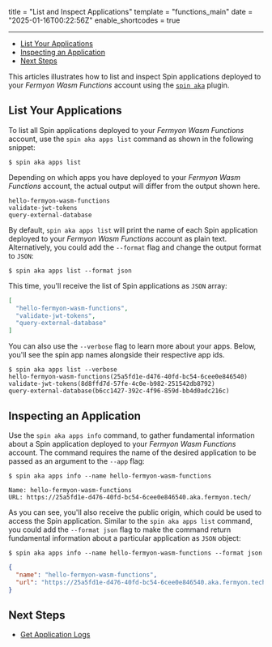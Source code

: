 title = "List and Inspect Applications"
template = "functions_main"
date = "2025-01-16T00:22:56Z"
enable_shortcodes = true

---
- [List Your Applications](#list-your-applications)
- [Inspecting an Application](#inspecting-an-application)
- [Next Steps](#next-steps)

This articles illustrates how to list and inspect Spin applications deployed to your _Fermyon Wasm Functions_ account using the [`spin aka`](deploy/#install-the-aka-plugin) plugin.

## List Your Applications

To list all Spin applications deployed to your _Fermyon Wasm Functions_ account, use the `spin aka apps list` command as shown in the following snippet:

<!-- @selectiveCpy -->

```console
$ spin aka apps list
```

Depending on which apps you have deployed to your _Fermyon Wasm Functions_ account, the actual output will differ from the output shown here.

<!-- @nocpy -->

```console
hello-fermyon-wasm-functions
validate-jwt-tokens
query-external-database
```

By default, `spin aka apps list` will print the name of each Spin application deployed to your _Fermyon Wasm Functions_ account as plain text. Alternatively, you could add the `--format` flag and change the output format to `JSON`:

<!-- @selectiveCpy -->

```console
$ spin aka apps list --format json
```

This time, you'll receive the list of Spin applications as `JSON` array:

<!-- @nocpy -->

```json
[
  "hello-fermyon-wasm-functions",
  "validate-jwt-tokens",
  "query-external-database"
]
```

You can also use the `--verbose` flag to learn more about your apps. Below, you'll see the spin app names alongside their respective app ids.

```console
$ spin aka apps list --verbose
hello-fermyon-wasm-functions(25a5fd1e-d476-40fd-bc54-6cee0e846540)
validate-jwt-tokens(8d8ffd7d-57fe-4c0e-b982-251542db8792)
query-external-database(b6cc1427-392c-4f96-859d-bb4d0adc216c)
```

## Inspecting an Application

Use the `spin aka apps info` command, to gather fundamental information about a Spin application deployed to your _Fermyon Wasm Functions_ account. The command requires the name of the desired application to be passed as an argument to the `--app` flag:

<!-- @selectiveCpy -->

```console
$ spin aka apps info --name hello-fermyon-wasm-functions
```

<!-- @nocpy -->

```console
Name: hello-fermyon-wasm-functions
URL: https://25a5fd1e-d476-40fd-bc54-6cee0e846540.aka.fermyon.tech/
```

As you can see, you'll also receive the public origin, which could be used to access the Spin application. Similar to the `spin aka apps list` command, you could add the `--format json` flag to make the command return fundamental information about a particular application as `JSON` object:

<!-- @selectiveCpy -->
```console
$ spin aka apps info --name hello-fermyon-wasm-functions --format json
```

<!-- @nocpy -->

```json
{
  "name": "hello-fermyon-wasm-functions",
  "url": "https://25a5fd1e-d476-40fd-bc54-6cee0e846540.aka.fermyon.tech/"
}
```

## Next Steps

- [Get Application Logs](get-logs)